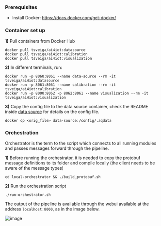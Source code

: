 ### Prerequisites

- Install Docker: https://docs.docker.com/get-docker/

### Container set up

**1)** Pull containers from Docker Hub

`docker pull tsveiga/ai4iot:datasource`  
`docker pull tsveiga/ai4iot:calibration`  
`docker pull tsveiga/ai4iot:visualization`

**2)** In different terminals, run:

`docker run -p 8060:8061 --name data-source --rm -it tsveiga/ai4iot:datasource`  
`docker run -p 8061:8061 --name calibration --rm -it tsveiga/ai4iot:calibration`  
`docker run -p 8000:8062 -p 8062:8061 --name visualization --rm -it tsveiga/ai4iot:visualization`
      
**3)** Copy the config file to the data source container, check the README inside [data source](data-source.md) for details on the config file.
 
 `docker cp <orig_file> data-source:/config/.aqdata`  

### Orchestration

Orchestrator is the term to the script which connects to all running modules and passes messages forward through the pipeline.

**1)** Before running the orchestrator, it is needed to copy the protobuf message definitions to its folder and compile locally (the client needs to be aware of the message types)

`cd local-orchestrator && ./build_protobuf.sh`

**2)** Run the orchestration script

`./run-orchestrator.sh`

The output of the pipeline is available through the webui available at the address `localhost:8000`, as in the image below.

![image](https://user-images.githubusercontent.com/45718165/138251559-a64c8738-4ee0-4b78-a6d2-fede18e0ec0f.png)
